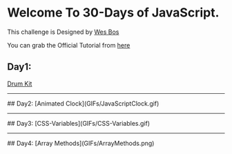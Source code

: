# Welcome To 30-Days of JavaScript.
This challenge is Designed by [Wes Bos](https://github.com/wesbos/JavaScript30.git)

You can grab the Official Tutorial from [here](https://javascript30.com/)

## Day1:
[Drum Kit](GIFs/DrumKit.gif)

<hr>
## Day2:
[Animated Clock](GIFs/JavaScriptClock.gif)

<hr>
## Day3:
[CSS-Variables](GIFs/CSS-Variables.gif)

<hr>
## Day4:
[Array Methods](GIFs/ArrayMethods.png)



